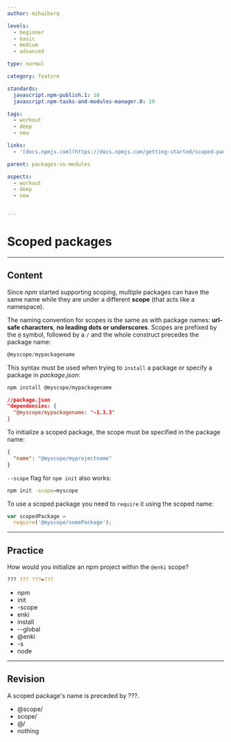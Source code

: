```yaml
---
author: mihaiberq

levels:
  - beginner
  - basic
  - medium
  - advanced

type: normal

category: feature

standards:
  javascript.npm-publish.1: 10
  javascript.npm-tasks-and-modules-manager.0: 10

tags:
  - workout
  - deep
  - new

links:
  - '[docs.npmjs.com](https://docs.npmjs.com/getting-started/scoped-packages){website}'

parent: packages-vs-modules

aspects:
  - workout
  - deep
  - new


---
```

# Scoped packages

---
## Content

Since *npm* started supporting scoping, multiple packages can have the same name while they are under a different **scope** (that acts like a namespace).

The naming convention for scopes is the same as with package names: **url-safe characters**, **no leading dots or underscores**. Scopes are prefixed by the `@` symbol, followed by a `/` and the whole construct precedes the package name:

```javascript
@myscope/mypackagename
```

This syntax must be used when trying to `install` a package or specify a package in *package.json*:

```bash
npm install @myscope/mypackagename
```

```json
//package.json
"dependencies: {
  "@myscope/mypackagename: "~1.3.3"
}
```

To initialize a scoped package, the scope must be specified in the package name:

```json
{
  "name": "@myscope/myprojectname"
}
```

`--scope` flag for `npm init` also works:

```bash
npm init -scope=myscope
```

To use a scoped package you need to `require` it using the scoped name:

```javascript
var scopedPackage =
  require('@myscope/somePackage');
```

---
## Practice

How would you initialize an npm project within the `@enki` scope?

```bash
??? ??? ???=???
```

* npm
* init
* -scope
* enki
* install
* --global
* @enki
* -s
* node

---
## Revision

A scoped package's name is preceded by ???.

* @scope/
* scope/
* @/
* nothing
 
